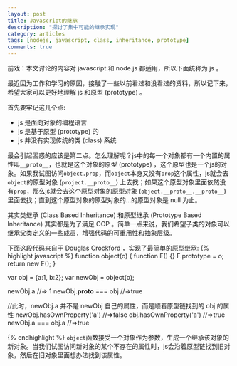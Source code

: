 ```yaml
---
layout: post
title: Javascript的继承
description: "探讨了集中可能的继承实现"
category: articles
tags: [nodejs, javascript, class, inheritance, prototype]
comments: true  
---
```

前戏：本文讨论的内容对 javascript 和 node.js 都适用，所以下面统称为 js 。

最近因为工作和学习的原因，接触了一些以前看过和没看过的资料，所以记下来，希望大家可以更好地理解 js 和原型 (prototype) 。

首先要牢记这几个点:
- js 是面向对象的编程语言
- js 是基于原型 (prototype) 的
- js 并没有实现传统的类 (class) 系统

最会引起困惑的应该是第二点。怎么理解呢？js中的每一个对象都有一个内置的属性叫`__proto__`，也就是这个对象的原型 (prototype) ，这个原型也是一个js的对象。如果我试图访问`object.prop`，而`object`本身又没有`prop`这个属性，js就会去`object`的原型对象 (`project.__proto__`) 上去找；如果这个原型对象里面依然没有`prop`，那么js就会去这个原型对象的原型对象 (`object.__proto__.__proto__`) 里面去找；直到这个原型对象的原型对象的...的原型对象是 null 为止。

其实类继承 (Class Based Inheritance) 和原型继承 (Prototype Based Inheritance) 其实都是为了满足 OOP 。简单一点来说，我们希望子类的对象可以继承父类定义的一些成员，增强代码的可重用性和抽象层级。

下面这段代码来自于 Douglas Crockford ，实现了最简单的原型继承:
{% highlight javascript %}
function object(o) {
    function F() {}
    F.prototype = o;
    return new F();
}

var obj = {a:1, b:2};
var newObj = object(o);

newObj.a //=> 1
newObj.__proto__ === obj //=>true

//此时，newObj.a 并不是 newObj 自己的属性，而是顺着原型链找到的 obj 的属性
newObj.hasOwnProperty('a') //=>false
obj.hasOwnProperty('a') //=>true
newObj.a === obj.a //=>true

{% endhighlight %}
`object`函数接受一个对象作为参数，生成一个继承该对象的新对象。当我们试图访问新对象的某个不存在的属性时，js会沿着原型链找到旧对象，然后在旧对象里面想办法找到该属性。
